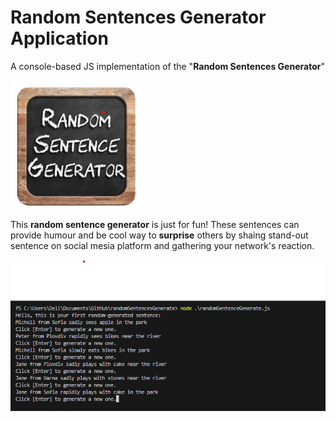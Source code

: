 # Random Sentences Generator Application
A console-based JS implementation of the "**Random Sentences Generator**"

![screenshot](image_1.png)

This **random sentence generator** is just for fun! These sentences can provide humour and be cool way to **surprise** others by shaing stand-out sentence on social mesia platform and gathering your network's reaction.


![screensho111111t](image.png)
